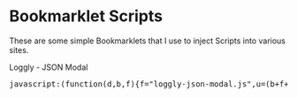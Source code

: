 
# Bookmarklet Scripts

These are some simple Bookmarklets that I use to inject Scripts into various sites.

Loggly - JSON Modal
<pre>javascript:(function(d,b,f){f="loggly-json-modal.js",u=(b+f+"?="+Date.now()),s=d.createElement("script");s.setAttribute("src",u);d.body.appendChild(s);})(document,"https://bennadel.github.io/Bookmarklets/");void(0);</pre>
